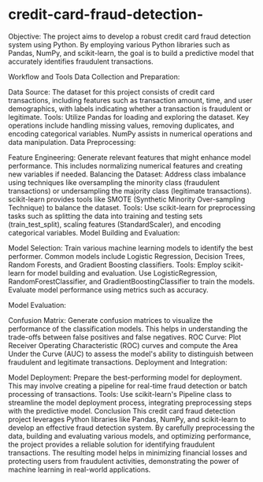 # credit-card-fraud-detection-
Objective: The project aims to develop a robust credit card fraud detection system using Python. By employing various Python libraries such as Pandas, NumPy, and scikit-learn, the goal is to build a predictive model that accurately identifies fraudulent transactions.

Workflow and Tools
Data Collection and Preparation:

Data Source: The dataset for this project consists of credit card transactions, including features such as transaction amount, time, and user demographics, with labels indicating whether a transaction is fraudulent or legitimate.
Tools: Utilize Pandas for loading and exploring the dataset. Key operations include handling missing values, removing duplicates, and encoding categorical variables. NumPy assists in numerical operations and data manipulation.
Data Preprocessing:

Feature Engineering: Generate relevant features that might enhance model performance. This includes normalizing numerical features and creating new variables if needed.
Balancing the Dataset: Address class imbalance using techniques like oversampling the minority class (fraudulent transactions) or undersampling the majority class (legitimate transactions). scikit-learn provides tools like SMOTE (Synthetic Minority Over-sampling Technique) to balance the dataset.
Tools: Use scikit-learn for preprocessing tasks such as splitting the data into training and testing sets (train_test_split), scaling features (StandardScaler), and encoding categorical variables.
Model Building and Evaluation:

Model Selection: Train various machine learning models to identify the best performer. Common models include Logistic Regression, Decision Trees, Random Forests, and Gradient Boosting classifiers.
Tools: Employ scikit-learn for model building and evaluation. Use LogisticRegression, RandomForestClassifier, and GradientBoostingClassifier to train the models. Evaluate model performance using metrics such as accuracy.

Model Evaluation:

Confusion Matrix: Generate confusion matrices to visualize the performance of the classification models. This helps in understanding the trade-offs between false positives and false negatives.
ROC Curve: Plot Receiver Operating Characteristic (ROC) curves and compute the Area Under the Curve (AUC) to assess the model's ability to distinguish between fraudulent and legitimate transactions.
Deployment and Integration:

Model Deployment: Prepare the best-performing model for deployment. This may involve creating a pipeline for real-time fraud detection or batch processing of transactions.
Tools: Use scikit-learn's Pipeline class to streamline the model deployment process, integrating preprocessing steps with the predictive model.
Conclusion
This credit card fraud detection project leverages Python libraries like Pandas, NumPy, and scikit-learn to develop an effective fraud detection system. By carefully preprocessing the data, building and evaluating various models, and optimizing performance, the project provides a reliable solution for identifying fraudulent transactions. The resulting model helps in minimizing financial losses and protecting users from fraudulent activities, demonstrating the power of machine learning in real-world applications.



